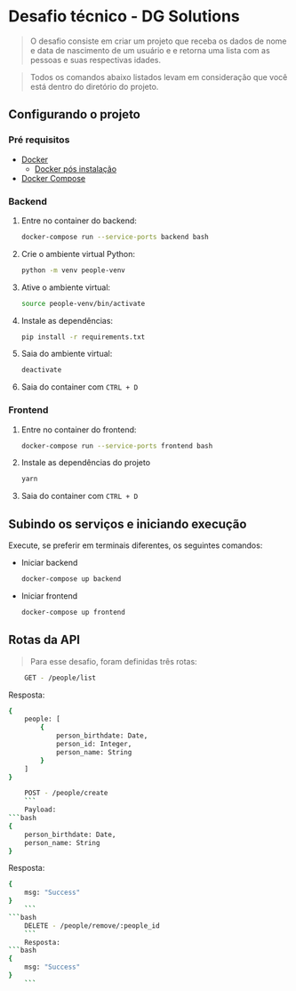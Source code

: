 # Desafio técnico - DG Solutions

> O desafio consiste em criar um projeto que receba os dados de nome e data de nascimento de um usuário e e retorna uma lista com as pessoas e suas respectivas idades.

> Todos os comandos abaixo listados levam em consideração que você está dentro do diretório do projeto.

## Configurando o projeto

### Pré requisitos

-   [Docker](https://docs.docker.com/engine/install/ubuntu/)
    -   [Docker pós instalação](https://docs.docker.com/engine/install/linux-postinstall/)
-   [Docker Compose](https://docs.docker.com/compose/install/#install-compose-on-linux-systems)

### Backend

1. Entre no container do backend:

    ```bash
    docker-compose run --service-ports backend bash
    ```

2. Crie o ambiente virtual Python:

    ```bash
    python -m venv people-venv
    ```

3. Ative o ambiente virtual:

    ```bash
    source people-venv/bin/activate
    ```

4. Instale as dependências:

    ```bash
    pip install -r requirements.txt
    ```

5. Saia do ambiente virtual:

    ```bash
    deactivate
    ```

6. Saia do container com `CTRL + D`

### Frontend

1. Entre no container do frontend:

    ```bash
    docker-compose run --service-ports frontend bash
    ```

2. Instale as dependências do projeto

    ```bash
    yarn
    ```

3. Saia do container com `CTRL + D`

## Subindo os serviços e iniciando execução

Execute, se preferir em terminais diferentes, os seguintes comandos:

-   Iniciar backend

    ```bash
    docker-compose up backend
    ```

-   Iniciar frontend

    ```bash
    docker-compose up frontend
    ```

## Rotas da API

> Para esse desafio, foram definidas três rotas:

```bash
    GET - /people/list
```
Resposta:

```bash
{
    people: [
        {
            person_birthdate: Date,
            person_id: Integer,
            person_name: String
        }
    ]
}
```

```bash
    POST - /people/create
    ```
    Payload:
```bash
{
    person_birthdate: Date,
    person_name: String
}
```

Resposta:

```bash
{
    msg: "Success"
}
    ```
```bash
    DELETE - /people/remove/:people_id
    ```
    Resposta:
```bash
{
    msg: "Success"
}
    ```
```
